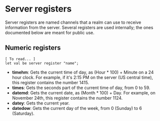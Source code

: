 # Server registers
Server registers are named channels that a realm can use to receive information from the server. Several registers are used internally; the ones documented below are meant for public use.

## Numeric registers
```
[ To read... ]
let val be server register "name";
```
* __timehm__: Gets the current time of day, as (Hour * 100) + Minute on a 24 hour clock. For example, if it's 2:15 PM on the server (US central time), this register contains the number 1415.
* __times__: Gets the seconds part of the current time of day, from 0 to 59.
* __datemd__: Gets the current date, as (Month * 100) + Day. For example, on November 24th, this register contains the number 1124.
* __datey__: Gets the current year.
* __datedow__: Gets the current day of the week, from 0 (Sunday) to 6 (Saturday).